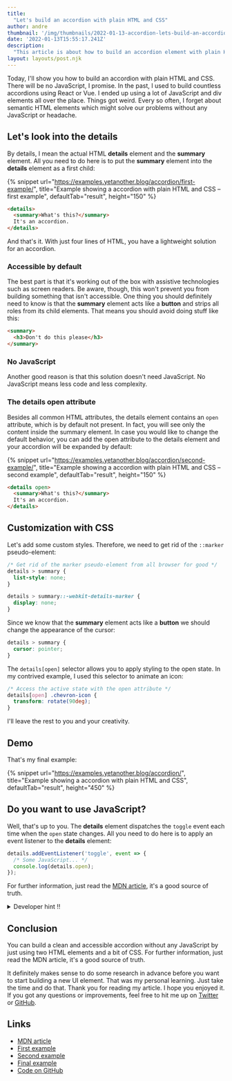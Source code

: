 ```yaml
---
title:
  "Let's build an accordion with plain HTML and CSS"
author: andre
thumbnail: '/img/thumbnails/2022-01-13-accordion-lets-build-an-accordion-with-plain-html-and-css.png'
date: '2022-01-13T15:55:17.241Z'
description:
  "This article is about how to build an accordion element with plain HTML and CSS. There will be no JavaScript, I promise. I'll explain why you should use semantic HTML and how to customize it with CSS."
layout: layouts/post.njk
---
```


Today, I'll show you how to build an accordion with plain HTML and CSS. There will be no JavaScript, I promise. In the past, I used to build countless accordions using React or Vue. I ended up using a lot of JavaScript and div elements all over the place. Things got weird. Every so often, I forget about semantic HTML elements which might solve our problems without any JavaScript or headache.

## Let's look into the details

By details, I mean the actual HTML **details** element and the **summary** element. All you need to do here is to put the **summary** element into the **details** element as a first child:

{% snippet url="https://examples.yetanother.blog/accordion/first-example/", title="Example showing a accordion with plain HTML and CSS – first example", defaultTab="result", height="150" %}

```html
<details>
  <summary>What's this?</summary>
  It's an accordion.
</details>
```

And that's it. With just four lines of HTML, you have a lightweight solution for an accordion.

### Accessible by default

The best part is that it's working out of the box with assistive technologies such as screen readers. Be aware, though, this won't prevent you from building something that isn't accessible. One thing you should definitely need to know is that the **summary** element acts like a **button** and strips all roles from its child elements. That means you should avoid doing stuff like this:

```html
<summary>
  <h3>Don't do this please</h3>
</summary>
```

### No JavaScript

Another good reason is that this solution doesn't need JavaScript. No JavaScript means less code and less complexity.

### The details open attribute

Besides all common HTML attributes, the details element contains an `open` attribute, which is by default not present. In fact, you will see only the content inside the summary element. In case you would like to change the default behavior, you can add the open attribute to the details element and your accordion will be expanded by default:

{% snippet url="https://examples.yetanother.blog/accordion/second-example/", title="Example showing a accordion with plain HTML and CSS – second example", defaultTab="result", height="150" %}

```html
<details open>
  <summary>What's this?</summary>
  It's an accordion.
</details>
```

## Customization with CSS

Let's add some custom styles. Therefore, we need to get rid of the `::marker` pseudo-element:

```css
/* Get rid of the marker pseudo-element from all browser for good */
details > summary {
  list-style: none;
}

details > summary::-webkit-details-marker {
  display: none;
}
```

Since we know that the **summary** element acts like a **button** we should change the appearance of the cursor:

```css
details > summary {
  cursor: pointer;
}
```

The `details[open]` selector allows you to apply styling to the open state. In my contrived example, I used this selector to animate an icon:

```css
/* Access the active state with the open attribute */
details[open] .chevron-icon {
  transform: rotate(90deg);
}
```

I'll leave the rest to you and your creativity.

## Demo

That's my final example:

{% snippet url="https://examples.yetanother.blog/accordion/", title="Example showing a accordion with plain HTML and CSS", defaultTab="result", height="450" %}

## Do you want to use JavaScript?

Well, that's up to you. The **details** element dispatches the `toggle` event each time when the `open` state changes. All you need to do here is to apply an event listener to the **details** element:

```js
details.addEventListener('toggle', event => {
  /* Some JavaScript... */
  console.log(details.open);
});
```

For further information, just read the [MDN article](https://developer.mozilla.org/en-US/docs/Web/HTML/Element/details), it's a good source of truth.

<details>
  <summary>Developer hint ‼️</summary>
  You don't need JavaScript for an accordion
</details>

## Conclusion

You can build a clean and accessible accordion without any JavaScript by just using two HTML elements and a bit of CSS. For further information, just read the MDN article, it's a good source of truth.

It definitely makes sense to do some research in advance before you want to start building a new UI element. That was my personal learning. Just take the time and do that. Thank you for reading my article. I hope you enjoyed it. If you got any questions or improvements, feel free to hit me up on [Twitter](https://twitter.com/_andrewsecret) or [GitHub](https://github.com/andrew-secret).

## Links

- [MDN article](https://developer.mozilla.org/en-US/docs/Web/HTML/Element/details)
- [First example](https://examples.yetanother.blog/accordion/first-example/)
- [Second example](https://examples.yetanother.blog/accordion/second-example/)
- [Final example](https://examples.yetanother.blog/accordion/)
- [Code on GitHub](https://github.com/yetanother-blog/examples/tree/main/accordion)
